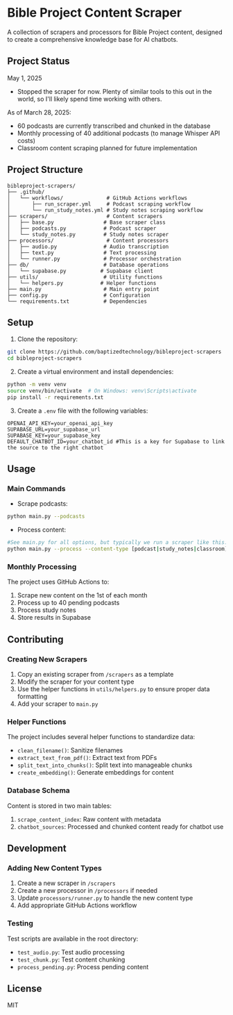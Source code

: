 # Bible Project Content Scraper

A collection of scrapers and processors for Bible Project content, designed to create a comprehensive knowledge base for AI chatbots.

## Project Status

May 1, 2025
- Stopped the scraper for now. Plenty of similar tools to this out in the world, so I'll likely spend time working with others.

As of March 28, 2025:
- 60 podcasts are currently transcribed and chunked in the database
- Monthly processing of 40 additional podcasts (to manage Whisper API costs)
- Classroom content scraping planned for future implementation

## Project Structure

```
bibleproject-scrapers/
├── .github/
│   └── workflows/              # GitHub Actions workflows
│       ├── run_scraper.yml     # Podcast scraping workflow
│       └── run_study_notes.yml # Study notes scraping workflow
├── scrapers/                   # Content scrapers
│   ├── base.py                # Base scraper class
│   ├── podcasts.py            # Podcast scraper
│   └── study_notes.py         # Study notes scraper
├── processors/                 # Content processors
│   ├── audio.py               # Audio transcription
│   ├── text.py                # Text processing
│   └── runner.py              # Processor orchestration
├── db/                        # Database operations
│   └── supabase.py           # Supabase client
├── utils/                     # Utility functions
│   └── helpers.py            # Helper functions
├── main.py                    # Main entry point
├── config.py                  # Configuration
└── requirements.txt           # Dependencies
```

## Setup

1. Clone the repository:
```bash
git clone https://github.com/baptizedtechnology/bibleproject-scrapers
cd bibleproject-scrapers
```

2. Create a virtual environment and install dependencies:
```bash
python -m venv venv
source venv/bin/activate  # On Windows: venv\Scripts\activate
pip install -r requirements.txt
```

3. Create a `.env` file with the following variables:
```env
OPENAI_API_KEY=your_openai_api_key
SUPABASE_URL=your_supabase_url
SUPABASE_KEY=your_supabase_key
DEFAULT_CHATBOT_ID=your_chatbot_id #This is a key for Supabase to link the source to the right chatbot
```

## Usage

### Main Commands

- Scrape podcasts:
```bash
python main.py --podcasts
```

- Process content:
```bash
#See main.py for all options, but typically we run a scraper like this:
python main.py --process --content-type [podcast|study_notes|classroom] --limit [number]
```

### Monthly Processing

The project uses GitHub Actions to:
1. Scrape new content on the 1st of each month
2. Process up to 40 pending podcasts
3. Process study notes
4. Store results in Supabase

## Contributing

### Creating New Scrapers

1. Copy an existing scraper from `/scrapers` as a template
2. Modify the scraper for your content type
3. Use the helper functions in `utils/helpers.py` to ensure proper data formatting
4. Add your scraper to `main.py`

### Helper Functions

The project includes several helper functions to standardize data:
- `clean_filename()`: Sanitize filenames
- `extract_text_from_pdf()`: Extract text from PDFs
- `split_text_into_chunks()`: Split text into manageable chunks
- `create_embedding()`: Generate embeddings for content

### Database Schema

Content is stored in two main tables:
1. `scrape_content_index`: Raw content with metadata
2. `chatbot_sources`: Processed and chunked content ready for chatbot use

## Development

### Adding New Content Types

1. Create a new scraper in `/scrapers`
2. Create a new processor in `/processors` if needed
3. Update `processors/runner.py` to handle the new content type
4. Add appropriate GitHub Actions workflow

### Testing

Test scripts are available in the root directory:
- `test_audio.py`: Test audio processing
- `test_chunk.py`: Test content chunking
- `process_pending.py`: Process pending content

## License

MIT
